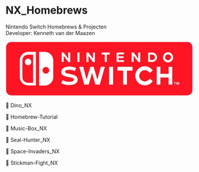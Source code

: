 # NX_Homebrews
Nintendo Switch Homebrews & Projecten\
Developer: Kenneth van der Maazen

![alt text](image.png)



📁 Dino_NX

📁 Homebrew-Tutorial

📁 Music-Box_NX

📁 Seal-Hunter_NX

📁 Space-Invaders_NX

📁 Stickman-Fight_NX

